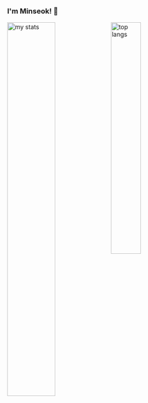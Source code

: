 ### I'm Minseok! 👋

<img alt="my stats" align="left" width="47%" src="https://github-readme-stats.vercel.app/api?username=mslee300&show_icons=true&theme=transparent" />
<img alt="top langs" align="left" width="37%" src="https://github-readme-stats.vercel.app/api/top-langs/?username=mslee300" />
